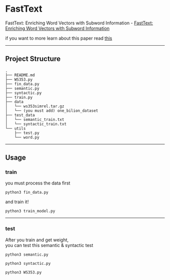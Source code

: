 
# FastText
FastText: Enriching Word Vectors with Subword Information - [FastText: Enriching Word Vectors with Subword Information](https://arxiv.org/pdf/1607.04606.pdf)

if you want to more learn about this paper read [this](https://yerimoh.github.io/LAN7/)





-----



## Project Structure


```
.
├── README.md
├── WS353.py
├── fin_data.py
├── semantic.py
├── syntactic.py
├── train.py
├── data
│   └── ws353simrel.tar.gz
│   └── (you must add) one_bilion_dataset
├── test_data
│   └── semantic_train.txt
│   └── syntactic_train.txt
└── utils
    ├── test.py
    └── word.py

```

----

## Usage


### train
you must process the data first
```
python3 fin_data.py
```
and train it!
```
python3 train_model.py 
```



-----


### test
After you train and get weight,  
you can test this semantic & syntactic test

```
python3 semantic.py 
```
```
python3 syntactic.py 
```
```
python3 WS353.py
```
